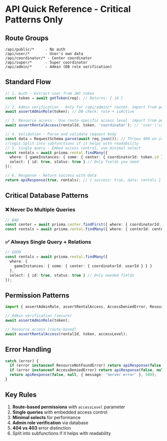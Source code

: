 # API Quick Reference - Critical Patterns Only

## Route Groups
```
/api/public/*     - No auth
/api/user/*       - User's own data  
/api/coordinator/* - Center coordinator
/api/super/*      - Super coordinator
/api/admin/*      - Admin (DB role verification)
```

## Standard Flow
```typescript
// 1. Auth - Extract user from JWT token
const token = await getToken(req); // Returns: { id }

// 2. Admin verification - Only for /api/admin/* routes. import from permissions.ts
await assertAdminRole(token); // DB check: role + isActive

// 3. Resource access - Use route-specific access level. import from permissions.ts
await assertRentalAccess(rentalId, token, 'coordinator'); // 'user'|'coordinator'|'super'

// 4. Validation - Parse and validate request body
const data = RequestSchema.parse(await req.json()); // Throws 400 on invalid
//logic:Split into subfunctions if it helps with readability
// 5. Single query - Embed access control, use minimal select
const rentals = await prisma.rental.findMany({
  where: { gameInstances: { some: { center: { coordinatorId: token.id } } } },
  select: { id: true, status: true } // Only fields you need
});

// 6. Response - Return success with data
return apiResponse(true, rentals); // { success: true, data: rentals }
```

## Critical Database Patterns

### ❌ Never Do Multiple Queries
```typescript
// BAD
const center = await prisma.center.findFirst({ where: { coordinatorId: userId } });
const rentals = await prisma.rental.findMany({ where: { centerId: center.id } });
```

### ✅ Always Single Query + Relations
```typescript
// GOOD
const rentals = await prisma.rental.findMany({
  where: {
    gameInstances: { some: { center: { coordinatorId: userId } } }
  },
  select: { id: true, status: true } // Only needed fields
});
```

## Permission Patterns
```typescript
import { assertAdminRole, assertRentalAccess, AccessDeniedError, ResourceNotFoundError } from '@/lib/permissions';

// Admin verification (secure)
await assertAdminRole(token);

// Resource access (route-based)
await assertRentalAccess(rentalId, token, accessLevel);
```

## Error Handling
```typescript
catch (error) {
  if (error instanceof ResourceNotFoundError) return apiResponse(false, null, { message: error.message }, 404);
  if (error instanceof AccessDeniedError) return apiResponse(false, null, { message: error.message }, 403);
  return apiResponse(false, null, { message: 'Server error' }, 500);
}
```

## Key Rules
1. **Route-based permissions** with `accessLevel` parameter
2. **Single queries** with embedded access control  
3. **Minimal selects** for performance
4. **Admin role verification** via database
5. **404 vs 403** error distinction
6. Split into subfunctions if it helps with readability
